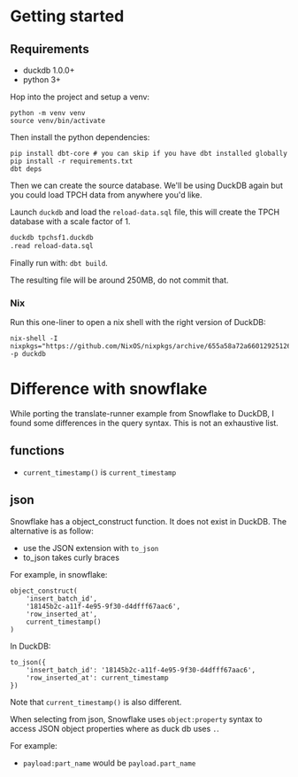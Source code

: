 # Getting started

## Requirements

- duckdb 1.0.0+
- python 3+

Hop into the project and setup a venv:

```
python -m venv venv
source venv/bin/activate
```

Then install the python dependencies:

```
pip install dbt-core # you can skip if you have dbt installed globally
pip install -r requirements.txt
dbt deps
```

Then we can create the source database. We'll be using DuckDB again but you could load TPCH data from anywhere you'd like.

Launch `duckdb` and load the `reload-data.sql` file, this will create the TPCH database with a scale factor of 1.

```bash
duckdb tpchsf1.duckdb
.read reload-data.sql
```

Finally run with: `dbt build`.

The resulting file will be around 250MB, do not commit that.

### Nix

Run this one-liner to open a nix shell with the right version of DuckDB:
```
nix-shell -I nixpkgs="https://github.com/NixOS/nixpkgs/archive/655a58a72a6601292512670343087c2d75d859c1.tar.gz" -p duckdb
```


# Difference with snowflake

While porting the translate-runner example from Snowflake to DuckDB, I found some differences in the query syntax. This is not an exhaustive list.


## functions

- `current_timestamp()` is `current_timestamp`

## json

Snowflake has a object_construct function. It does not exist in DuckDB. The alternative is as follow:

- use the JSON extension with `to_json`
- to_json takes curly braces

For example, in snowflake:

```
object_construct(
    'insert_batch_id',
    '18145b2c-a11f-4e95-9f30-d4dfff67aac6',
    'row_inserted_at',
    current_timestamp()
)
```

In DuckDB:

```
to_json({
    'insert_batch_id': '18145b2c-a11f-4e95-9f30-d4dfff67aac6',
    'row_inserted_at': current_timestamp
})
```

Note that `current_timestamp()` is also different.

When selecting from json, Snowflake uses `object:property` syntax to access JSON object properties where as duck db uses `.`.

For example:

- `payload:part_name` would be `payload.part_name`